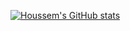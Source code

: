 
[![Houssem's GitHub stats](https://github-readme-stats.vercel.app/api?username=houssemalayet&show_icons=true&theme=tokyodrift)](https://github.com/houssemalayet/github-readme-stats)

